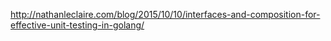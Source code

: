http://nathanleclaire.com/blog/2015/10/10/interfaces-and-composition-for-effective-unit-testing-in-golang/
